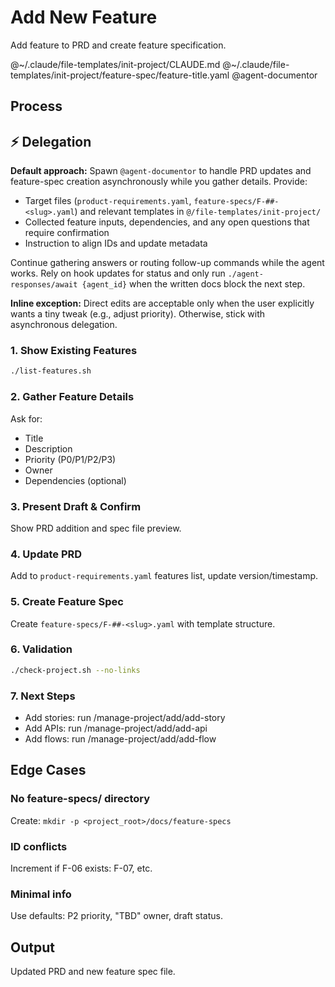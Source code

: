# Add New Feature

Add feature to PRD and create feature specification.

@~/.claude/file-templates/init-project/CLAUDE.md
@~/.claude/file-templates/init-project/feature-spec/feature-title.yaml
@agent-documentor

## Process

## ⚡ Delegation

**Default approach:** Spawn `@agent-documentor` to handle PRD updates and feature-spec creation asynchronously while you gather details. Provide:
- Target files (`product-requirements.yaml`, `feature-specs/F-##-<slug>.yaml`) and relevant templates in `@/file-templates/init-project/`
- Collected feature inputs, dependencies, and any open questions that require confirmation
- Instruction to align IDs and update metadata

Continue gathering answers or routing follow-up commands while the agent works. Rely on hook updates for status and only run `./agent-responses/await {agent_id}` when the written docs block the next step.

**Inline exception:** Direct edits are acceptable only when the user explicitly wants a tiny tweak (e.g., adjust priority). Otherwise, stick with asynchronous delegation.

### 1. Show Existing Features
```bash
./list-features.sh
```

### 2. Gather Feature Details
Ask for:
- Title
- Description
- Priority (P0/P1/P2/P3)
- Owner
- Dependencies (optional)

### 3. Present Draft & Confirm
Show PRD addition and spec file preview.

### 4. Update PRD
Add to `product-requirements.yaml` features list, update version/timestamp.

### 5. Create Feature Spec
Create `feature-specs/F-##-<slug>.yaml` with template structure.

### 6. Validation
```bash
./check-project.sh --no-links
```

### 7. Next Steps
- Add stories: run /manage-project/add/add-story
- Add APIs: run /manage-project/add/add-api
- Add flows: run /manage-project/add/add-flow

## Edge Cases

### No feature-specs/ directory
Create: `mkdir -p <project_root>/docs/feature-specs`

### ID conflicts
Increment if F-06 exists: F-07, etc.

### Minimal info
Use defaults: P2 priority, "TBD" owner, draft status.

## Output
Updated PRD and new feature spec file.
